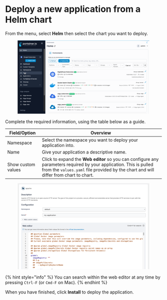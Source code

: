 # Deploy a new application from a Helm chart

From the menu, select **Helm** then select the chart you want to deploy.

<figure><img src="../../../.gitbook/assets/2.15-k8s_kubernetes_helm_deploy_chart.gif" alt=""><figcaption></figcaption></figure>

Complete the required information, using the table below as a guide.

| Field/Option       | Overview                                                                                                                                                                                                   |
| ------------------ | ---------------------------------------------------------------------------------------------------------------------------------------------------------------------------------------------------------- |
| Namespace          | Select the namespace you want to deploy your application into.                                                                                                                                             |
| Name               | Give your application a descriptive name.                                                                                                                                                                  |
| Show custom values | Click to expand the **Web editor** so you can configure any parameters required by your application. This is pulled from the `values.yaml` file provided by the chart and will differ from chart to chart. |

<figure><img src="../../../.gitbook/assets/2.15-kubernetes_helm_helm_chart_web_editor.png" alt=""><figcaption></figcaption></figure>

{% hint style="info" %}
You can search within the web editor at any time by pressing `Ctrl-F` (or `Cmd-F` on Mac).
{% endhint %}

When you have finished, click **Install** to deploy the application.
